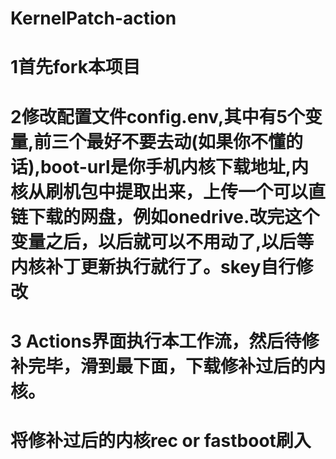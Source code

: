 # KernelPatch-action
# 1首先fork本项目
# 2修改配置文件config.env,其中有5个变量,前三个最好不要去动(如果你不懂的话),boot-url是你手机内核下载地址,内核从刷机包中提取出来，上传一个可以直链下载的网盘，例如onedrive.改完这个变量之后，以后就可以不用动了,以后等内核补丁更新执行就行了。skey自行修改
# 3 Actions界面执行本工作流，然后待修补完毕，滑到最下面，下载修补过后的内核。
# 将修补过后的内核rec or fastboot刷入
